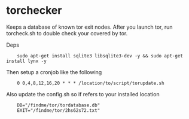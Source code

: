 # torchecker
Keeps a database of known tor exit nodes. After you launch tor, run torcheck.sh to double check your covered by tor.

Deps

		sudo apt-get install sqlite3 libsqlite3-dev -y && sudo apt-get install lynx -y

Then setup a cronjob like the following
		
		0 0,4,8,12,16,20 * * * /location/to/script/torupdate.sh

Also update the config.sh so if refers to your installed location

		DB="/findme/tor/tordatabase.db"
		EXIT="/findme/tor/2hs62s72.txt"
